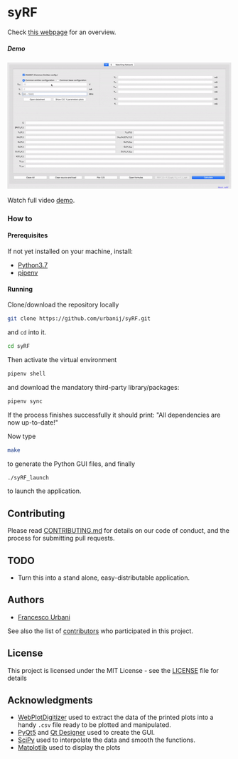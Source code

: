 # syRF

<!-- CAD tool to help you design RF and microwave circuits.<br> -->

Check [this webpage](https://urbanij.github.io/syRF/) for an overview.

##### Demo 

[![Alt Text](./doc/demo/syRF.gif)](https://youtu.be/yJPomOStffk)

Watch full video [demo](https://youtu.be/yJPomOStffk).


### How to

#### Prerequisites
If not yet installed on your machine, install:
- [Python3.7](https://www.python.org/)
- [pipenv](https://github.com/pypa/pipenv)

#### Running

Clone/download the repository locally
```sh
git clone https://github.com/urbanij/syRF.git
```
and `cd` into it.
```sh
cd syRF
```
Then activate the virtual environment
```sh
pipenv shell
```
and download the mandatory third-party library/packages:
```sh
pipenv sync
```
If the process finishes successfully it should print: "All dependencies are now up-to-date!"

Now type 
```sh
make
```
to generate the Python GUI files, and finally
```sh
./syRF_launch
```
to launch the application.



## Contributing

Please read [CONTRIBUTING.md](https://github.com/urbanij/syRF/blob/master/CONTRIBUTING.md) for details on our code of conduct, and the process for submitting pull requests.

## TODO

- Turn this into a stand alone, easy-distributable application.

## Authors

* [Francesco Urbani](https://urbanij.github.io/)

See also the list of [contributors](https://github.com/urbanij/syRF/graphs/contributors) who participated in this project.

## License

This project is licensed under the MIT License - see the [LICENSE](https://github.com/urbanij/syRF/blob/master/LICENSE) file for details

## Acknowledgments

- [WebPlotDigitizer](https://automeris.io/WebPlotDigitizer/) used to extract the data of the printed plots into a handy `.csv` file ready to be plotted and manipulated.
- [PyQt5](https://pypi.python.org/pypi/PyQt5) and [Qt Designer](http://doc.qt.io/qt-5/qtdesigner-manual.html) used to create the GUI.
- [SciPy](https://www.scipy.org/) used to interpolate the data and smooth the functions.
- [Matplotlib](https://matplotlib.org/) used to display the plots

